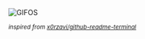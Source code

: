 <div align="justify">
<picture>
    <source media="(prefers-color-scheme: dark)" srcset="https://i.ibb.co/2kfDN8W/output-gif.gif">
    <source media="(prefers-color-scheme: light)" srcset="https://i.ibb.co/2kfDN8W/output-gif.gif">
    <img alt="GIFOS" src="https://i.ibb.co/2kfDN8W/output-gif.gif">
</picture>

<sub><i>inspired from [x0rzavi/github-readme-terminal](https://github.com/x0rzavi/github-readme-terminal)</i></sub>

</div>

<!-- Image deletion URL: https://ibb.co/Kr3MwNb/7f0dbca4779a393e1113d721f7947780 -->